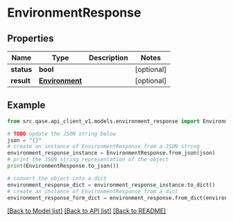 # EnvironmentResponse


## Properties

Name | Type | Description | Notes
------------ | ------------- | ------------- | -------------
**status** | **bool** |  | [optional] 
**result** | [**Environment**](Environment.md) |  | [optional] 

## Example

```python
from src.qase.api_client_v1.models.environment_response import EnvironmentResponse

# TODO update the JSON string below
json = "{}"
# create an instance of EnvironmentResponse from a JSON string
environment_response_instance = EnvironmentResponse.from_json(json)
# print the JSON string representation of the object
print(EnvironmentResponse.to_json())

# convert the object into a dict
environment_response_dict = environment_response_instance.to_dict()
# create an instance of EnvironmentResponse from a dict
environment_response_form_dict = environment_response.from_dict(environment_response_dict)
```
[[Back to Model list]](../README.md#documentation-for-models) [[Back to API list]](../README.md#documentation-for-api-endpoints) [[Back to README]](../README.md)


